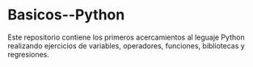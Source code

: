 # Basicos--Python
 Este repositorio contiene los primeros acercamientos al leguaje Python realizando ejercicios de variables, operadores, funciones, bibliotecas y regresiones.
